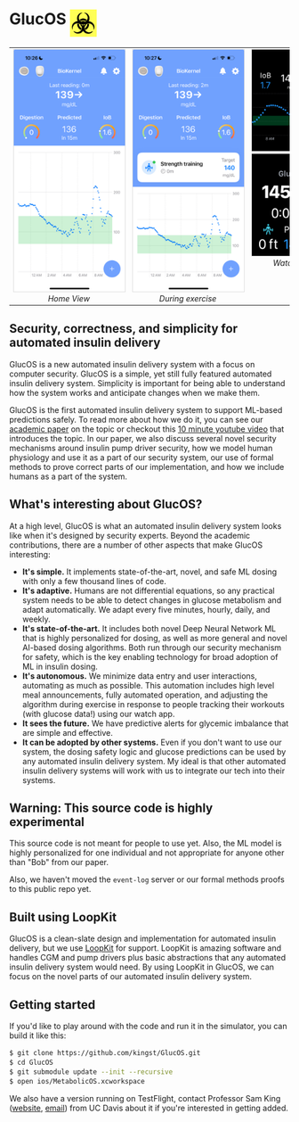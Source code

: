# GlucOS <img src="images/biohacker.png" width="48" align="top">

<div align="center">
<table border="0" cellspacing="0" cellpadding="0" style="border: none">
<tr style="border: none">
<td style="border: none; text-align: center; vertical-align: top">
  <img src="images/biokernel.jpeg" width="200" style="border: 1px solid #ddd"><br>
  <div style="width: 200px; text-align: center"><em>Home View</em></div>
</td>
<td style="border: none; text-align: center; vertical-align: top">
  <img src="images/biokernel-exercise.jpeg" width="200" style="border: 1px solid #ddd"><br>
  <div style="width: 200px; text-align: center"><em>During exercise</em></div>
</td>
<td style="border: none; text-align: center; vertical-align: top">
  <img src="images/watch.png" width="150" style="border: 1px solid #ddd"><br>
  <img src="images/watch-exercise.png" width="150" style="border: 1px solid #ddd"><br>
  <div style="width: 150px; text-align: center"><em>Watch app</em></div>
</td>
</tr>
</table>
</div>

## Security, correctness, and simplicity for automated insulin delivery
GlucOS is a new automated insulin delivery system with a focus on
computer security. GlucOS is a simple, yet still fully featured
automated insulin delivery system. Simplicity is important for being
able to understand how the system works and anticipate changes when we
make them.

GlucOS is the first automated insulin delivery system to support
ML-based predictions safely. To read more about how we do it, you can
see our [academic
paper](https://bob.cs.ucdavis.edu/assets/dl/glucos.pdf) on the
topic or checkout this [10 minute youtube video](https://www.youtube.com/watch?v=0SAoigEHjJ4&list=PLS7sMlgd1pNM0KIKUQ-3y0_NRBU6Q-64h&index=3) that introduces the topic. In our paper, we also discuss several novel security mechanisms around
insulin pump driver security, how we model human physiology and use it
as a part of our security system, our use of formal methods to prove correct parts of our implementation, and how
we include humans as a part of the system.

## What's interesting about GlucOS?
At a high level, GlucOS is what an automated insulin delivery system looks like when it's designed by security experts. Beyond the academic contributions, there are a number of other aspects that make GlucOS interesting:
- **It's simple.** It implements state-of-the-art, novel, and safe ML dosing with only a few thousand lines of code.
- **It's adaptive.** Humans are not differential equations, so any practical system needs to be able to detect changes in glucose metabolism and adapt automatically. We adapt every five minutes, hourly, daily, and weekly.
- **It's state-of-the-art.** It includes both novel Deep Neural Network ML that is highly personalized for dosing, as well as more general and novel AI-based dosing algorithms. Both run through our security mechanism for safety, which is the key enabling technology for broad adoption of ML in insulin dosing.
- **It's autonomous.** We minimize data entry and user interactions, automating as much as possible. This automation includes high level meal announcements, fully automated operation, and adjusting the algorithm during exercise in response to people tracking their workouts (with glucose data!) using our watch app.
- **It sees the future.** We have predictive alerts for glycemic imbalance that are simple and effective.
- **It can be adopted by other systems.** Even if you don't want to use our system, the dosing safety logic and glucose predictions can be used by any automated insulin delivery system. My ideal is that other automated insulin delivery systems will work with us to integrate our tech into their systems.

## Warning: This source code is highly experimental

This source code is not meant for people to use yet. Also, the ML
model is highly personalized for one individual and not appropriate
for anyone other than "Bob" from our paper.

Also, we haven't moved the `event-log` server or our formal methods
proofs to this public repo yet.

## Built using LoopKit

GlucOS is a clean-slate design and implementation for automated insulin delivery, but we use [LoopKit](https://github.com/LoopKit) for support. LoopKit is amazing software and handles CGM and pump drivers plus basic abstractions that any automated insulin delivery system would need. By using LoopKit in GlucOS, we can focus on the novel parts of our automated insulin delivery system.

## Getting started

If you'd like to play around with the code and run it in the
simulator, you can build it like this:

```bash
$ git clone https://github.com/kingst/GlucOS.git
$ cd GlucOS
$ git submodule update --init --recursive
$ open ios/MetabolicOS.xcworkspace
```

We also have a version running on TestFlight, contact Professor Sam
King (<a href="https://bob.cs.ucdavis.edu">website</a>, <a href="mailto:kingst@ucdavis.edu">email</a>) from UC Davis about it if you're interested in getting added.
